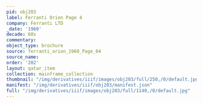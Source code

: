```yaml
---
pid: obj203
label: Ferranti Orion Page 4
company: Ferranti LTD
_date: '1960'
decade: 60s
commentary:
object_type: brochure
source: ferranti_orion_1960_Page_04
source_name:
order: '202'
layout: qatar_item
collection: mainframe_collection
thumbnail: "/img/derivatives/iiif/images/obj203/full/250,/0/default.jpg"
manifest: "/img/derivatives/iiif/obj203/manifest.json"
full: "/img/derivatives/iiif/images/obj203/full/1140,/0/default.jpg"
---
```

